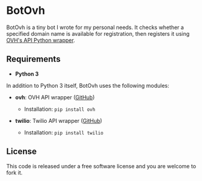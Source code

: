 # BotOvh

BotOvh is a tiny bot I wrote for my personal needs. It checks whether a specified domain name is available for registration, then registers it using [OVH's API Python wrapper](https://github.com/ovh/python-ovh).

## Requirements

- **Python 3**

In addition to Python 3 itself, BotOvh uses the following modules:

- **ovh**: OVH API wrapper ([GitHub](https://github.com/ovh/python-ovh))
  - Installation: `pip install ovh`

- **twilio**: Twilio API wrapper ([GitHub](https://github.com/twilio/twilio-python))
  - Installation: `pip install twilio`

## License

This code is released under a free software license and you are welcome to fork it.